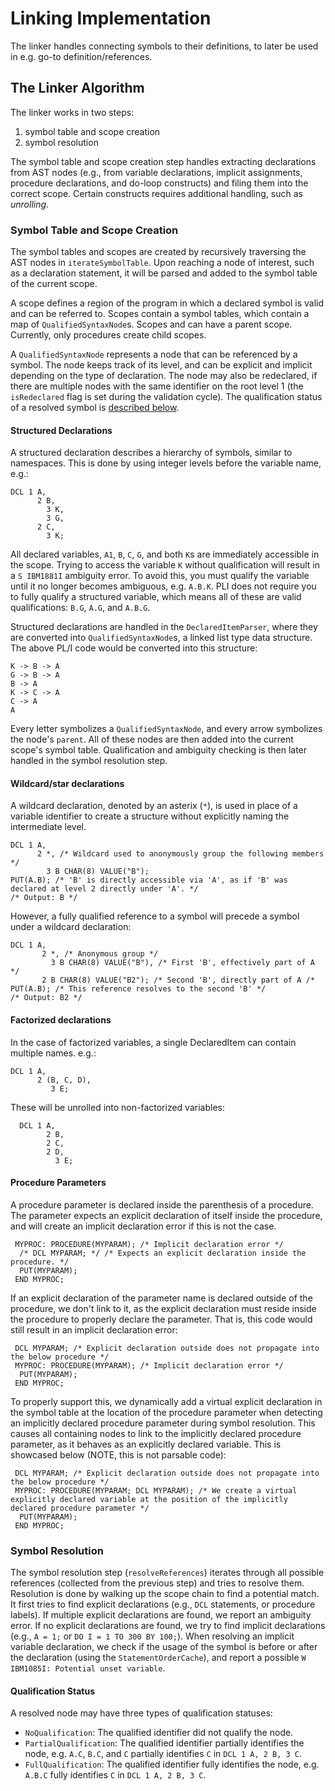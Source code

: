 # Linking Implementation

The linker handles connecting symbols to their definitions, to later be used in e.g. go-to definition/references.

## The Linker Algorithm

The linker works in two steps:

1. symbol table and scope creation
2. symbol resolution

The symbol table and scope creation step handles extracting declarations from AST nodes (e.g., from variable declarations, implicit assignments, procedure declarations, and do-loop constructs) and filing them into the correct scope. Certain constructs requires additional handling, such as _unrolling_.

### Symbol Table and Scope Creation

The symbol tables and scopes are created by recursively traversing the AST nodes in `iterateSymbolTable`. Upon reaching a node of interest, such as a declaration statement, it will be parsed and added to the symbol table of the current scope.

A scope defines a region of the program in which a declared symbol is valid and can be referred to. Scopes contain a symbol tables, which contain a map of `QualifiedSyntaxNode`s. Scopes and can have a parent scope. Currently, only procedures create child scopes.

A `QualifiedSyntaxNode` represents a node that can be referenced by a symbol. The node keeps track of its level, and can be explicit and implicit depending on the type of declaration. The node may also be redeclared, if there are multiple nodes with the same identifier on the root level 1 (the `isRedeclared` flag is set during the validation cycle). The qualification status of a resolved symbol is [described below](#qualification-status).

#### Structured Declarations

A structured declaration describes a hierarchy of symbols, similar to namespaces. This is done by using integer levels before the variable name, e.g.:

```pli
DCL 1 A,
      2 B,
        3 K,
        3 G,
      2 C,
        3 K;
```

All declared variables, `A1`, `B`, `C`, `G`, and both `K`s are immediately accessible in the scope. Trying to access the variable `K` without qualification will result in a `S IBM1881I` ambiguity error. To avoid this, you must qualify the variable until it no longer becomes ambiguous, e.g. `A.B.K`. PLI does not require you to fully qualify a structured variable, which means all of these are valid qualifications: `B.G`, `A.G`, and `A.B.G`.

Structured declarations are handled in the `DeclaredItemParser`, where they are converted into `QualifiedSyntaxNode`s, a linked list type data structure. The above PL/I code would be converted into this structure:

```
K -> B -> A
G -> B -> A
B -> A
K -> C -> A
C -> A
A
```

Every letter symbolizes a `QualifiedSyntaxNode`, and every arrow symbolizes the node's `parent`. All of these nodes are then added into the current scope's symbol table. Qualification and ambiguity checking is then later handled in the symbol resolution step. 

#### Wildcard/star declarations

A wildcard declaration, denoted by an asterix (`*`), is used in place of a variable identifier to create a structure without explicitly naming the intermediate level.

```pli
DCL 1 A,
      2 *, /* Wildcard used to anonymously group the following members */
        3 B CHAR(8) VALUE("B");
PUT(A.B); /* 'B' is directly accessible via 'A', as if 'B' was declared at level 2 directly under 'A'. */
/* Output: B */
```

However, a fully qualified reference to a symbol will precede a symbol under a wildcard declaration:

```pli
DCL 1 A,
       2 *, /* Anonymous group */
         3 B CHAR(8) VALUE("B"), /* First 'B', effectively part of A */
       2 B CHAR(8) VALUE("B2"); /* Second 'B', directly part of A /*
PUT(A.B); /* This reference resolves to the second 'B' */
/* Output: B2 */
```

#### Factorized declarations

In the case of factorized variables, a single DeclaredItem can contain multiple names. e.g.:

```pli
DCL 1 A,
      2 (B, C, D),
         3 E;
```

These will be unrolled into non-factorized variables:

```
  DCL 1 A,
        2 B,
        2 C,
        2 D,
          3 E;
```

#### Procedure Parameters

A procedure parameter is declared inside the parenthesis of a procedure. The parameter expects an explicit declaration of itself inside the procedure, and will create an implicit declaration error if this is not the case.

```pli
 MYPROC: PROCEDURE(MYPARAM); /* Implicit declaration error */
  /* DCL MYPARAM; */ /* Expects an explicit declaration inside the procedure. */
  PUT(MYPARAM);
 END MYPROC;
```

If an explicit declaration of the parameter name is declared outside of the procedure, we don't link to it, as the explicit declaration must reside inside the procedure to properly declare the parameter. That is, this code would still result in an implicit declaration error:

```pli
 DCL MYPARAM; /* Explicit declaration outside does not propagate into the below procedure */
 MYPROC: PROCEDURE(MYPARAM); /* Implicit declaration error */
  PUT(MYPARAM);
 END MYPROC;
```

To properly support this, we dynamically add a virtual explicit declaration in the symbol table at the location of the procedure parameter when detecting an implicitly declared procedure parameter during symbol resolution. This causes all containing nodes to link to the implicitly declared procedure parameter, as it behaves as an explicitly declared variable. This is showcased below (NOTE, this is not parsable code):

```pli
 DCL MYPARAM; /* Explicit declaration outside does not propagate into the below procedure */
 MYPROC: PROCEDURE(MYPARAM; DCL MYPARAM); /* We create a virtual explicitly declared variable at the position of the implicitly declared procedure parameter */
  PUT(MYPARAM);
 END MYPROC;
```

### Symbol Resolution

The symbol resolution step (`resolveReferences`) iterates through all possible references (collected from the previous step) and tries to resolve them. Resolution is done by walking up the scope chain to find a potential match. It first tries to find explicit declarations (e.g., `DCL` statements, or procedure labels). If multiple explicit declarations are found, we report an ambiguity error. If no explicit declarations are found, we try to find implicit declarations (e.g., `A = 1;` or `DO I = 1 TO 300 BY 100;`). When resolving an implicit variable declaration, we check if the usage of the symbol is before or after the declaration (using the `StatementOrderCache`), and report a possible `W IBM1085I: Potential unset variable`.

#### Qualification Status

A resolved node may have three types of qualification statuses:

* `NoQualification`: The qualified identifier did not qualify the node.
* `PartialQualification`: The qualified identifier partially identifies the node, e.g. `A.C`, `B.C`, and `C` partially identifies `C` in `DCL 1 A, 2 B, 3 C`.
* `FullQualification`: The qualified identifier fully identifies the node, e.g. `A.B.C` fully identifies `C` in `DCL 1 A, 2 B, 3 C`.
